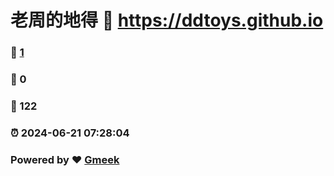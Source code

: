 # 老周的地得 :link: https://ddtoys.github.io 
### :page_facing_up: [1](https://ddtoys.github.io/tag.html) 
### :speech_balloon: 0 
### :hibiscus: 122 
### :alarm_clock: 2024-06-21 07:28:04 
### Powered by :heart: [Gmeek](https://github.com/Meekdai/Gmeek)
